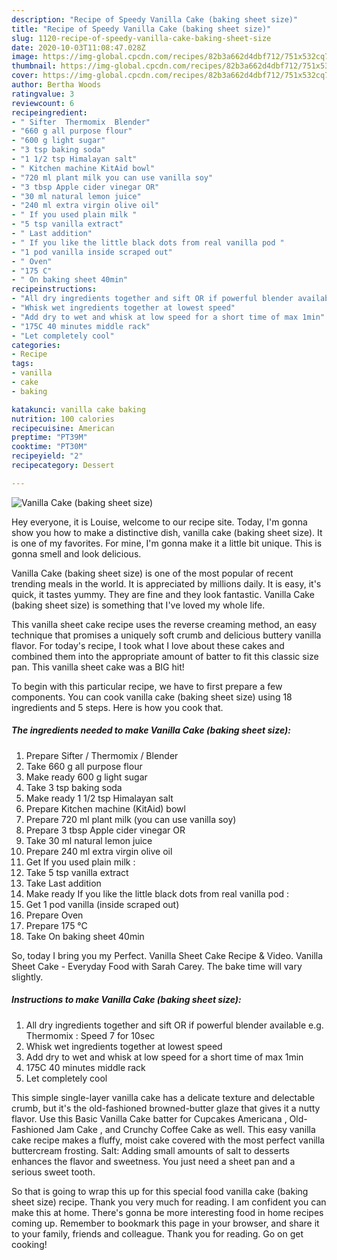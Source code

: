 ```yaml
---
description: "Recipe of Speedy Vanilla Cake (baking sheet size)"
title: "Recipe of Speedy Vanilla Cake (baking sheet size)"
slug: 1120-recipe-of-speedy-vanilla-cake-baking-sheet-size
date: 2020-10-03T11:08:47.028Z
image: https://img-global.cpcdn.com/recipes/82b3a662d4dbf712/751x532cq70/vanilla-cake-baking-sheet-size-recipe-main-photo.jpg
thumbnail: https://img-global.cpcdn.com/recipes/82b3a662d4dbf712/751x532cq70/vanilla-cake-baking-sheet-size-recipe-main-photo.jpg
cover: https://img-global.cpcdn.com/recipes/82b3a662d4dbf712/751x532cq70/vanilla-cake-baking-sheet-size-recipe-main-photo.jpg
author: Bertha Woods
ratingvalue: 3
reviewcount: 6
recipeingredient:
- " Sifter  Thermomix  Blender"
- "660 g all purpose flour"
- "600 g light sugar"
- "3 tsp baking soda"
- "1 1/2 tsp Himalayan salt"
- " Kitchen machine KitAid bowl"
- "720 ml plant milk you can use vanilla soy"
- "3 tbsp Apple cider vinegar OR"
- "30 ml natural lemon juice"
- "240 ml extra virgin olive oil"
- " If you used plain milk "
- "5 tsp vanilla extract"
- " Last addition"
- " If you like the little black dots from real vanilla pod "
- "1 pod vanilla inside scraped out"
- " Oven"
- "175 C"
- " On baking sheet 40min"
recipeinstructions:
- "All dry ingredients together and sift OR if powerful blender available e.g. Thermomix : Speed 7 for 10sec"
- "Whisk wet ingredients together at lowest speed"
- "Add dry to wet and whisk at low speed for a short time of max 1min"
- "175C 40 minutes middle rack"
- "Let completely cool"
categories:
- Recipe
tags:
- vanilla
- cake
- baking

katakunci: vanilla cake baking 
nutrition: 100 calories
recipecuisine: American
preptime: "PT39M"
cooktime: "PT30M"
recipeyield: "2"
recipecategory: Dessert

---
```



![Vanilla Cake (baking sheet size)](https://img-global.cpcdn.com/recipes/82b3a662d4dbf712/751x532cq70/vanilla-cake-baking-sheet-size-recipe-main-photo.jpg)

Hey everyone, it is Louise, welcome to our recipe site. Today, I'm gonna show you how to make a distinctive dish, vanilla cake (baking sheet size). It is one of my favorites. For mine, I'm gonna make it a little bit unique. This is gonna smell and look delicious.

Vanilla Cake (baking sheet size) is one of the most popular of recent trending meals in the world. It is appreciated by millions daily. It is easy, it's quick, it tastes yummy. They are fine and they look fantastic. Vanilla Cake (baking sheet size) is something that I've loved my whole life.

This vanilla sheet cake recipe uses the reverse creaming method, an easy technique that promises a uniquely soft crumb and delicious buttery vanilla flavor. For today&#39;s recipe, I took what I love about these cakes and combined them into the appropriate amount of batter to fit this classic size pan. This vanilla sheet cake was a BIG hit!


To begin with this particular recipe, we have to first prepare a few components. You can cook vanilla cake (baking sheet size) using 18 ingredients and 5 steps. Here is how you cook that.

<!--inarticleads1-->

##### The ingredients needed to make Vanilla Cake (baking sheet size):

1. Prepare  Sifter / Thermomix / Blender
1. Take 660 g all purpose flour
1. Make ready 600 g light sugar
1. Take 3 tsp baking soda
1. Make ready 1 1/2 tsp Himalayan salt
1. Prepare  Kitchen machine (KitAid) bowl
1. Prepare 720 ml plant milk (you can use vanilla soy)
1. Prepare 3 tbsp Apple cider vinegar OR
1. Take 30 ml natural lemon juice
1. Prepare 240 ml extra virgin olive oil
1. Get  If you used plain milk :
1. Take 5 tsp vanilla extract
1. Take  Last addition
1. Make ready  If you like the little black dots from real vanilla pod :
1. Get 1 pod vanilla (inside scraped out)
1. Prepare  Oven
1. Prepare 175 °C
1. Take  On baking sheet 40min


So, today I bring you my Perfect. Vanilla Sheet Cake Recipe &amp; Video. Vanilla Sheet Cake - Everyday Food with Sarah Carey. The bake time will vary slightly. 

<!--inarticleads2-->

##### Instructions to make Vanilla Cake (baking sheet size):

1. All dry ingredients together and sift OR if powerful blender available e.g. Thermomix : Speed 7 for 10sec
1. Whisk wet ingredients together at lowest speed
1. Add dry to wet and whisk at low speed for a short time of max 1min
1. 175C 40 minutes middle rack
1. Let completely cool


This simple single-layer vanilla cake has a delicate texture and delectable crumb, but it&#39;s the old-fashioned browned-butter glaze that gives it a nutty flavor. Use this Basic Vanilla Cake batter for Cupcakes Americana , Old-Fashioned Jam Cake , and Crunchy Coffee Cake as well. This easy vanilla cake recipe makes a fluffy, moist cake covered with the most perfect vanilla buttercream frosting. Salt: Adding small amounts of salt to desserts enhances the flavor and sweetness. You just need a sheet pan and a serious sweet tooth. 

So that is going to wrap this up for this special food vanilla cake (baking sheet size) recipe. Thank you very much for reading. I am confident you can make this at home. There's gonna be more interesting food in home recipes coming up. Remember to bookmark this page in your browser, and share it to your family, friends and colleague. Thank you for reading. Go on get cooking!
